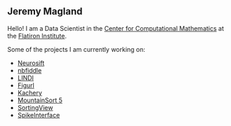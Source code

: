 ## Jeremy Magland

Hello! I am a Data Scientist in the [Center for Computational Mathematics](https://www.simonsfoundation.org/flatiron/center-for-computational-mathematics) at the [Flatiron Institute](https://www.simonsfoundation.org/flatiron).

Some of the projects I am currently working on:

* [Neurosift](https://neurosift.app/)
* [nbfiddle](https://nbfiddle.app/)
* [LINDI](https://github.com/neurodatawithoutborders/lindi)
* [Figurl](https://github.com/flatironinstitute/figurl/blob/main/doc/intro.md)
* [Kachery](https://github.com/flatironinstitute/kachery-cloud/blob/main/README.md)
* [MountainSort 5](https://github.com/flatironinstitute/mountainsort5)
* [SortingView](https://github.com/magland/sortingview/blob/main/README.md)
* [SpikeInterface](https://github.com/SpikeInterface/spikeinterface/blob/master/README.md)

